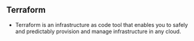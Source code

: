 ## Terraform
- Terraform is an infrastructure as code tool that enables you to safely and predictably provision and manage infrastructure in any cloud.
